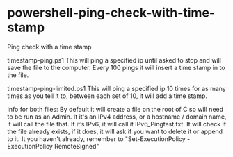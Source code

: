 # powershell-ping-check-with-time-stamp
Ping check with a time stamp

timestamp-ping.ps1 
This will ping a specified ip until asked to stop and will save the file to the computer. Every 100 pings it will insert a time stamp in to the file.
 
timestamp-ping-limited.ps1
This will ping a specified ip 10 times for as many times as you tell it to, between each set of 10, it will add a time stamp.

Info for both files:
By default it will create a file on the root of C so will need to be run as an Admin.
It it's an IPv4 address, or a hostname / domain name, it will call the file that. If it’s IPv6, it will call it IPv6_Pingtest.txt.
It will check if the file already exists, if it does, it will ask if you want to delete it or append to it.
It you haven't already, remember to "Set-ExecutionPolicy -ExecutionPolicy RemoteSigned"
